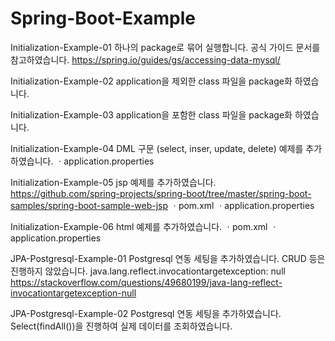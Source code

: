 # Spring-Boot-Example

Initialization-Example-01
하나의 package로 묶어 실행합니다. 공식 가이드 문서를 참고하였습니다.
https://spring.io/guides/gs/accessing-data-mysql/ 

Initialization-Example-02
application을 제외한 class 파일을 package화 하였습니다.

Initialization-Example-03
application을 포함한 class 파일을 package화 하였습니다.

Initialization-Example-04
DML 구문 (select, inser, update, delete) 예제를 추가하였습니다.
ㆍapplication.properties

Initialization-Example-05
jsp 예제를 추가하였습니다.
https://github.com/spring-projects/spring-boot/tree/master/spring-boot-samples/spring-boot-sample-web-jsp
ㆍpom.xml
ㆍapplication.properties

Initialization-Example-06
html 예제를 추가하였습니다.
ㆍpom.xml
ㆍapplication.properties

JPA-Postgresql-Example-01
Postgresql 연동 세팅을 추가하였습니다.
CRUD 등은 진행하지 않았습니다.
java.lang.reflect.invocationtargetexception: null
https://stackoverflow.com/questions/49680199/java-lang-reflect-invocationtargetexception-null

JPA-Postgresql-Example-02
Postgresql 연동 세팅을 추가하였습니다.
Select(findAll())을 진행하여 실제 데이터를 조회하였습니다.
